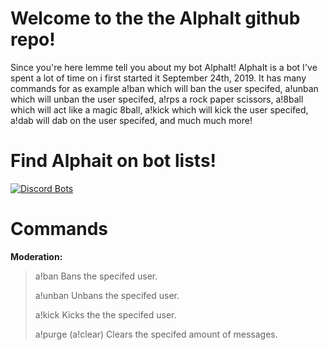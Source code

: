 # Welcome to the the AlphaIt github repo!
Since you're here lemme tell you about my bot AlphaIt! AlphaIt is a bot I've spent a lot of time on i first started it September 24th, 2019. It has many commands for as example a!ban which will ban the user specifed, a!unban which will unban the user specifed, a!rps a rock paper scissors, a!8ball which will act like a magic 8ball, a!kick which will kick the user specifed, a!dab will dab on the user specifed, and much much more!

# Find Alphait on bot lists!
[![Discord Bots](https://discordbots.org/api/widget/493973379515416577.svg)](https://discordbots.org/bot/493973379515416577)

# Commands

**Moderation:**

> a!ban Bans the specifed user.
>
> a!unban Unbans the specifed user.
>
> a!kick Kicks the the specifed user.
>
> a!purge (a!clear) Clears the specifed amount of messages.
